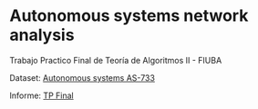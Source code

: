 # Autonomous systems network analysis
Trabajo Practico Final de Teoría de Algoritmos II - FIUBA

Dataset: [Autonomous systems AS-733](https://snap.stanford.edu/data/as-733.html)

Informe: [TP Final](https://www.overleaf.com/project/62f013d2096b312f27375e1e)
